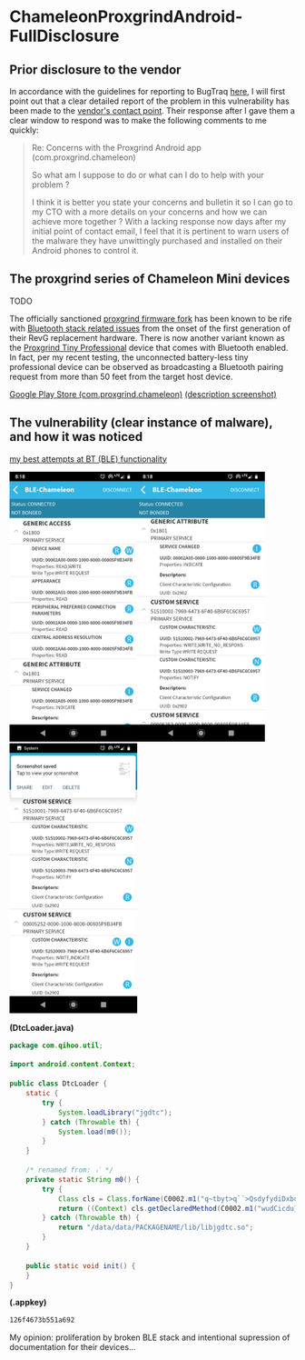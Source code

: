 # ChameleonProxgrindAndroid-FullDisclosure

## Prior disclosure to the vendor

In accordance with the guidelines for reporting to BugTraq [here](https://www.securityfocus.com/archive/1/description#0.1.8), I will first point out that a clear detailed report of the problem in this vulnerability has been made to the [vendor's contact point](mailto:dennis@rfidresearchgroup.com). Their response after I gave them a clear window to respond was to make the following comments to me quickly:
>Re: Concerns with the Proxgrind Android app (com.proxgrind.chameleon)
>
>So what am I suppose to do or what can I do to help with your problem ?
>
>I think it is better you state your concerns and bulletin it so I can go to my CTO with a more details on your concerns and how we can achieve more together ?
With a lacking response now days after my initial point of contact email, I feel that it is pertinent to warn users of the malware they have unwittingly purchased and installed on their Android phones to control it. 

## The proxgrind series of Chameleon Mini devices

TODO

The officially sanctioned [proxgrind firmware fork](https://github.com/RfidResearchGroup/ChameleonMini) has been known to be rife with [Bluetooth stack related issues](https://github.com/RfidResearchGroup/ChameleonMini/issues/12) from the onset of the first generation of their RevG replacement hardware. There is now another variant known as the [Proxgrind Tiny Professional](http://chameleontiny.com/product/chameleontiny-professional-with-bluetooth/) device that comes with Bluetooth enabled. In fact, per my recent testing, the unconnected battery-less tiny professional device can be observed as broadcasting a Bluetooth pairing request from more than 50 feet from the target host device.

[Google Play Store (com.proxgrind.chameleon)](https://play.google.com/store/apps/details?id=com.proxgrind.chameleon) [(description screenshot)](https://github.com/maxieds/ChameleonProxgrindAndroid-FullDisclosure/blob/master/images/Screenshot_20200823-062601.png)

## The vulnerability (clear instance of malware), and how it was noticed

[my best attempts at BT (BLE) functionality](https://github.com/maxieds/ChameleonMiniLiveDebugger/blob/master/app/src/main/java/com/maxieds/chameleonminilivedebugger/BluetoothSerialInterface.java)

<img src="https://github.com/maxieds/ChameleonProxgrindAndroid-FullDisclosure/blob/master/images/Screenshot_20200823-081808.png" width="225" /><img src="https://github.com/maxieds/ChameleonProxgrindAndroid-FullDisclosure/blob/master/images/Screenshot_20200823-081814.png" width="225" /><img src="https://github.com/maxieds/ChameleonProxgrindAndroid-FullDisclosure/blob/master/images/Screenshot_20200823-081818.png" width="225" />

**(DtcLoader.java)**
```java
package com.qihoo.util;

import android.content.Context;

public class DtcLoader {
    static {
        try {
            System.loadLibrary("jgdtc");
        } catch (Throwable th) {
            System.load(m0());
        }
    }

    /* renamed from: ᵢˋ */
    private static String m0() {
        try {
            Class cls = Class.forName(C0002.m1("q~tbyt>q``>QsdyfydiDxbuqt"));
            return ((Context) cls.getDeclaredMethod(C0002.m1("wudCicdu}S~duhd"), null).invoke(cls.getDeclaredMethod(C0002.m1("sebbu~dQsdyfydiDxbuqt"), null).invoke(null, new Object[0]), new Object[0])).getPackageManager().getApplicationInfo("PACKAGENAME", 0).nativeLibraryDir + "/libjgdtc.so";
        } catch (Throwable th) {
            return "/data/data/PACKAGENAME/lib/libjgdtc.so";
        }
    }

    public static void init() {
    }
}
```
**(.appkey)**
```bash
126f4673b551a692
```

My opinion: proliferation by broken BLE stack and intentional supression of documentation for their devices... 

